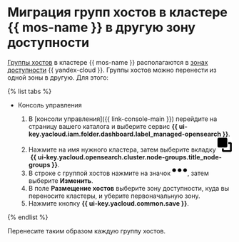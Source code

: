 # Миграция групп хостов в кластере {{ mos-name }} в другую зону доступности

[Группы хостов](../concepts/host-groups.md) в кластере {{ mos-name }} располагаются в [зонах доступности](../../overview/concepts/geo-scope.md) {{ yandex-cloud }}. Группы хостов можно перенести из одной зоны в другую. Для этого:

{% list tabs %}

- Консоль управления

   1. В [консоли управления]({{ link-console-main }}) перейдите на страницу вашего каталога и выберите сервис **{{ ui-key.yacloud.iam.folder.dashboard.label_managed-opensearch }}**.
   1. Нажмите на имя нужного кластера, затем выберите вкладку ![host-groups.svg](../../_assets/mdb/host-groups.svg) **{{ ui-key.yacloud.opensearch.cluster.node-groups.title_node-groups }}**.
   1. В строке с группой хостов нажмите на значок ![image](../../_assets/horizontal-ellipsis.svg), затем выберите **Изменить**.
   1. В поле **Размещение хостов** выберите зону доступности, куда вы переносите кластеры, и уберите первоначальную зону.
   1. Нажмите кнопку **{{ ui-key.yacloud.common.save }}**.

{% endlist %}

Перенесите таким образом каждую группу хостов.
